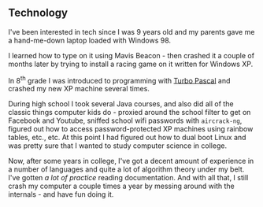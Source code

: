 ## Technology

I've been interested in tech since I was 9 years old and my parents gave me a hand-me-down laptop loaded with Windows 98.

I learned how to type on it using Mavis Beacon - then crashed it a couple of months later by trying to install a racing game on it written for Windows XP.

In 8<sup>th</sup> grade I was introduced to programming with [Turbo Pascal][pascal] and crashed my new XP machine several times.

During high school I took several Java courses, and also did all of the classic things computer kids do - proxied around the school filter to get on Facebook and Youtube, sniffed school wifi passwords with `aircrack-ng`, figured out how to access password-protected XP machines using rainbow tables, etc., etc.  At this point I had figured out how to dual boot Linux and was pretty sure that I wanted to study computer science in college.

Now, after some years in college, I've got a decent amount of experience in a number of languages and quite a lot of algorithm theory under my belt.  I've gotten _a lot of practice_ reading documentation.  And with all that, I still crash my computer a couple times a year by messing around with the internals - and have fun doing it.


[pascal]: https://en.wikipedia.org/wiki/Turbo_Pascal "Wikipedia: Turbo Pascal"
